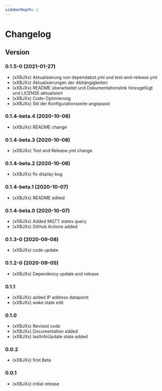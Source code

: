 ```yaml
---
sidebarDepth: 2
---
```


# Changelog
## Version

### 0.1.5-0 (2021-01-27)
* (xXBJXx) Aktualisierung von dependabot.yml und test-and-release.yml
* (xXBJXx) Aktualisierungen der Abhängigkeiten
* (xXBJXx) README überarbeitet und Dokumentationslink hinzugefügt und LICENSE aktualisiert
* (xXBJXx) Code-Optimierung
* (xXBJXx) Stil der Konfigurationsseite angepasst

### 0.1.4-beta.4 (2020-10-08)
* (xXBJXx) README change

### 0.1.4-beta.3 (2020-10-08)
* (xXBJXx) Test and Release.yml change

### 0.1.4-beta.2 (2020-10-08)
* (xXBJXx) fix display bug

### 0.1.4-beta.1 (2020-10-07)
* (xXBJXx) README edited

### 0.1.4-beta.0 (2020-10-07)
* (xXBJXx) Added MQTT states query
* (xXBJXx) GitHub Actions added

### 0.1.3-0 (2020-09-08)
* (xXBJXx) code update

### 0.1.2-0 (2020-09-05)
* (xXBJXx) Dependency update and release

### 0.1.1
* (xXBJXx) added IP address datapoint
* (xXBJXx) wake state edit

### 0.1.0
* (xXBJXx) Revised code
* (xXBJXx) Documentation added
* (xXBJXx) lastInfoUpdate state added

### 0.0.2
* (xXBJXx) first Beta

### 0.0.1
* (xXBJXx) initial release